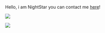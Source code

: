 Hello, i am NightStar you can contact me [here](https://void-project.ml/)!


<!---
RE-ProBot/RE-ProBot is a ✨ special ✨ repository because its `README.md` (this file) appears on your GitHub profile.
You can click the Preview link to take a look at your changes.
--->
![](https://avatars3.githubusercontent.com/u/31112269?v=4&s=25)

![](https://user-images.githubusercontent.com/66971484/148293004-77015e4b-2bfc-4652-b704-1011f575f0c7.png=s=25)

